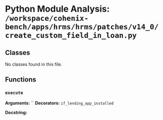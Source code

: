 # Python Module Analysis: `/workspace/cohenix-bench/apps/hrms/hrms/patches/v14_0/create_custom_field_in_loan.py`

## Classes

No classes found in this file.


## Functions

### `execute`
**Arguments:** ``
**Decorators:** `if_lending_app_installed`

**Docstring:**
```

```

